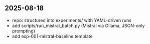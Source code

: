 ## 2025-08-18
- repo: structured into experiments/ with YAML-driven runs
- add scripts/run_mistral_batch.py (Mistral via Ollama, JSON-only prompting)
- add exp-001-mistral-baseline template

